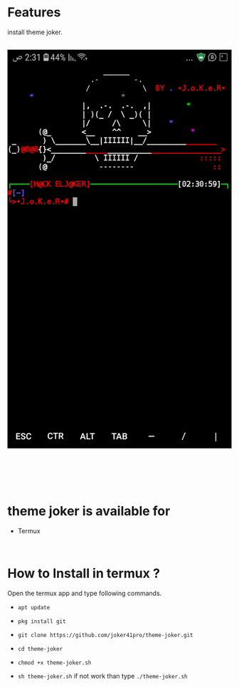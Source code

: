 
# Features

install theme joker.
<br/></br>

<p align="center">
<img src="https://github.com/joker41pro/theme-joker/blob/master/pro/pro.jpg"/>
</p>

<br/><br/><br/>
<br/>

# theme joker is available for

* Termux

<br/>

# How to Install in termux ?

Open the termux app and type following commands.

* `apt update`

* `pkg install git`

* `git clone https://github.com/joker41pro/theme-joker.git`

* `cd theme-joker`

* `chmod +x theme-joker.sh`

* `sh theme-joker.sh` if not work than type `./theme-joker.sh`

<br/>

